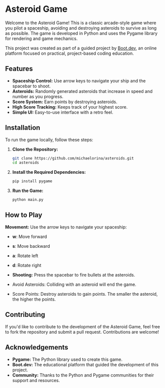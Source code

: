 # Asteroid Game

Welcome to the Asteroid Game! This is a classic arcade-style game where you pilot a spaceship, avoiding and destroying asteroids to survive as long as possible. The game is developed in Python and uses the Pygame library for rendering and game mechanics.

This project was created as part of a guided project by [Boot.dev](https://boot.dev), an online platform focused on practical, project-based coding education.

## Features

- **Spaceship Control:** Use arrow keys to navigate your ship and the spacebar to shoot.
- **Asteroids:** Randomly generated asteroids that increase in speed and number as you progress.
- **Score System:** Earn points by destroying asteroids.
- **High Score Tracking:** Keeps track of your highest score.
- **Simple UI:** Easy-to-use interface with a retro feel.

## Installation

To run the game locally, follow these steps:

1. **Clone the Repository:**
   ```bash
   git clone https://github.com/michaelorina/asteroids.git
   cd asteroids
2. **Install the Required Dependencies:**
     ```bash
     pip install pygame
3. **Run the Game:**
   ```bash
   python main.py

## How to Play
**Movement:** Use the arrow keys to navigate your spaceship:

- **w**: Move forward
- **s**: Move backward
- **a**: Rotate left
- **d**: Rotate right
- **Shooting:** Press the spacebar to fire bullets at the asteroids.

- Avoid Asteroids: Colliding with an asteroid will end the game.

- Score Points: Destroy asteroids to gain points. The smaller the asteroid, the higher the points.

## Contributing
If you'd like to contribute to the development of the Asteroid Game, feel free to fork the repository and submit a pull request. Contributions are welcome!

## Acknowledgements
- **Pygame:** The Python library used to create this game.
- **Boot.dev:** The educational platform that guided the development of this project.
- **Community:** Thanks to the Python and Pygame communities for their support and resources.

